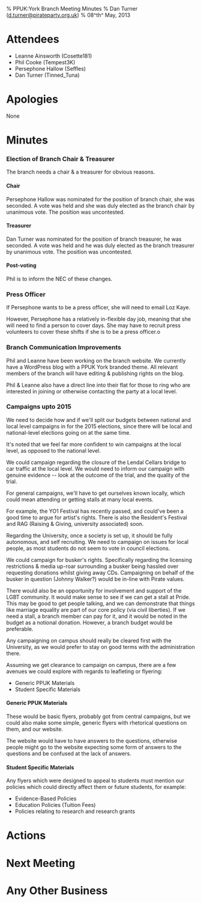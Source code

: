 % PPUK:York Branch Meeting Minutes 
% Dan Turner (d.turner@pirateparty.org.uk)
% 08^th^ May, 2013

Attendees
=========

  * Leanne Ainsworth (Cosette181)
  * Phil Cooke (Tempest3K)
  * Persephone Hallow (Seffles)
  * Dan Turner (Tinned_Tuna)

Apologies
=========

None

Minutes
=======

### Election of Branch Chair & Treasurer

The branch needs a chair & a treasurer for obvious reasons.

#### Chair

Persephone Hallow was nominated for the position of branch chair, she was 
seconded. A vote was held and she was duly elected as the branch chair by 
unanimous vote. The position was uncontested. 

#### Treasurer

Dan Turner was nominated for the position of branch treasurer, he was seconded.
A vote was held and he was duly elected as the branch treasurer by unanimous 
vote. The position was uncontested. 

#### Post-voting

Phil is to inform the NEC of these changes.

### Press Officer

If Persephone wants to be a press officer, she will need to email Loz Kaye. 

However, Persephone has a relatively in-flexible day job, meaning that she 
will need to find a person to cover days. She may have to recruit press 
volunteers to cover these shifts if she is to be a press officer.o

### Branch Communication Improvements

Phil and Leanne have been working on the branch website. We currently have a 
WordPress blog with a PPUK York branded theme. All relevant members of the 
branch will have editing & publishing rights on the blog.

Phil & Leanne also have a direct line into their flat for those to ring who are
interested in joining or otherwise contacting the party at a local level.

### Campaigns upto 2015

We need to decide how and if we'll split our budgets between national and local
level campaigns in for the 2015 elections, since there will be local and 
national-level elections going on at the same time.

It's noted that we feel far more confident to win campaigns at the local level,
as opposed to the national level.

We could campaign regarding the closure of the Lendal Cellars bridge to car 
traffic at the local level. We would need to inform our campaign with genuine 
evidence -- look at the outcome of the trial, and the quality of the trial.

For general campaigns, we'll have to get ourselves known locally, which could 
mean attending or getting stalls at many local events.

For example, the YO1 Festival has recently passed, and could've been a good 
time to argue for artist's rights. There is also the Resident's Festival and 
RAG (Raising & Giving, university associated) soon.

Regarding the University, once a society is set up, it should be fully 
autonomous, and self recruiting. We need to campaign on issues for local 
people, as most students do not seem to vote in council elections.

We could campaign for busker's rights. Specifically regarding the licensing 
restrictions & media up-roar surrounding a busker being hassled over requesting
donations whilst giving away CDs. Campaigning on behalf of the busker in 
question (Johnny Walker?) would be in-line with Pirate values.

There would also be an opportunity for involvement and support of the LGBT 
community. It would make sense to see if we can get a stall at Pride. This may 
be good to get people talking, and we can demonstrate that things like marriage
equality are part of our core policy (via civil liberties). If we need a stall,
a branch member can pay for it, and it would be noted in the budget as a 
notional donation. However, a branch budget would be preferable.

Any campaigning on campus should really be cleared first with the University, 
as we would prefer to stay on good terms with the administration there.

Assuming we get clearance to campaign on campus, there are a few avenues we 
could explore with regards to leafleting or flyering:

  * Generic PPUK Materials
  * Student Specific Materials

#### Generic PPUK Materials

These would be basic flyers, probably got from central campaigns, but we could 
also make some simple, generic flyers with rhetorical questions on them, and 
our website.

The website would have to have answers to the questions, otherwise people might
go to the website expecting some form of answers to the questions and be 
confused at the lack of answers.

#### Student Specific Materials

Any flyers which were designed to appeal to students must mention our policies
which could directly affect them or future students, for example:

  * Evidence-Based Policies
  * Education Policies (Tuition Fees)
  * Policies relating to research and research grants



Actions
=======

Next Meeting
============

Any Other Business
==================

